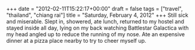 +++
date = "2012-02-11T15:22:17+00:00"
draft = false
tags = ["travel", "thailand", "chiang rai"]
title = "Saturday, February 4, 2012"
+++
Still sick and miserable. Slept in, showered, ate lunch, returned to my hostel and stayed inside all day, lying on my back watching Battlestar Galactica with my head angled up to reduce the running of my nose. Ate an expensive dinner at a pizza place nearby to try to cheer myself up.